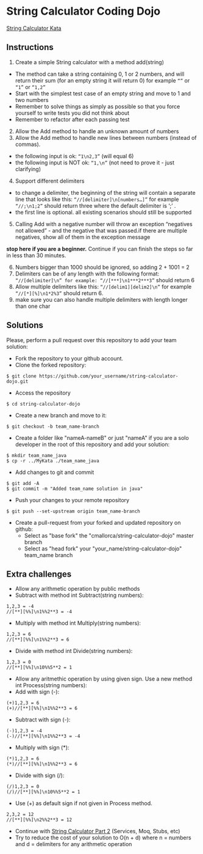 String Calculator Coding Dojo
=========================
[String Calculator Kata](http://osherove.com/tdd-kata-1/)

## Instructions
1. Create a simple String calculator with a method add(string)
  * The method can take a string containing 0, 1 or 2 numbers, and will return their sum (for an empty string it will return 0) for example ``“”`` or ``“1”`` or ``“1,2”``
  * Start with the simplest test case of an empty string and move to 1 and two numbers
  * Remember to solve things as simply as possible so that you force yourself to write tests you did not think about
  * Remember to refactor after each passing test
2. Allow the Add method to handle an unknown amount of numbers
3. Allow the Add method to handle new lines between numbers (instead of commas).
  * the following input is ok:  ``“1\n2,3”``  (will equal 6)
  * the following input is NOT ok:  ``“1,\n”`` (not need to prove it - just clarifying)
4. Support different delimiters
  * to change a delimiter, the beginning of the string will contain a separate line that looks like this:   ``“//[delimiter]\n[numbers…]”`` for example ``“//;\n1;2”`` should return three where the default delimiter is ‘;’ .
  * the first line is optional. all existing scenarios should still be supported
5. Calling Add with a negative number will throw an exception “negatives not allowed” - and the negative that was passed.if there are multiple negatives, show all of them in the exception message

**stop here if you are a beginner.** Continue if you can finish the steps so far in less than 30 minutes.

6. Numbers bigger than 1000 should be ignored, so adding 2 + 1001  = 2
7. Delimiters can be of any length with the following format:  ``“//[delimiter]\n” for example: “//[***]\n1***2***3”`` should return 6
8. Allow multiple delimiters like this:  ``“//[delim1][delim2]\n”`` for example ``“//[*][%]\n1*2%3”`` should return 6.
9. make sure you can also handle multiple delimiters with length longer than one char


## Solutions
Please, perform a pull request over this repository to add your team solution:
* Fork the repository to your github account.
* Clone the forked repository:
```
$ git clone https://github.com/your_username/string-calculator-dojo.git
```    
* Access the repository
```
$ cd string-calculator-dojo
```
* Create a new branch and move to it:
```
$ git checkout -b team_name-branch
```
* Create a folder like "nameA-nameB" or just "nameA" if you are a solo developer in the root of this repository and add your solution:
```
$ mkdir team_name_java
$ cp -r ../MyKata ./team_name_java
```
* Add changes to git and commit
```
$ git add -A
$ git commit -m "Added team_name solution in java"
```
* Push your changes to your remote repository
```
$ git push --set-upstream origin team_name-branch
```
* Create a pull-request from your forked and updated repository on github:
   * Select as "base fork" the "cmallorca/string-calculator-dojo" master branch
   * Select as "head fork" your "your_name/string-calculator-dojo" team_name branch 

## Extra challenges
* Allow any arithmetic operation by public methods
 * Subtract with method int Subtract(string numbers):
 ```
 1,2,3 = -4
 //[**][%%]\n1%%2**3 = -4
 ```
 * Multiply with method int Multiply(string numbers):
 ```
 1,2,3 = 6
 //[**][%%]\n1%%2**3 = 6
 ```
 * Divide with method int Divide(string numbers):
 ```
 1,2,3 = 0
 //[**][%%]\n10%%5**2 = 1
 ```
* Allow any aritmethic operation by using given sign. Use a new method int Process(string numbers):
 * Add with sign (-):
 ```
 (+)1,2,3 = 6
 (+)//[**][%%]\n1%%2**3 = 6
 ```
 * Subtract with sign (-):
 ```
 (-)1,2,3 = -4
 (-)//[**][%%]\n1%%2**3 = -4
 ```
 * Multiply with sign (*):
 ```
 (*)1,2,3 = 6
 (*)//[**][%%]\n1%%2**3 = 6
 ```
 * Divide with sign (/):
  ```
 (/)1,2,3 = 0
 (/)//[**][%%]\n10%%5**2 = 1
 ```
 * Use (+) as default sign if not given in Process method. 
 ```
 2,3,2 = 12
 //[**][%%]\n2%%2**3 = 12
 ```
* Continue with [String Calculator Part 2](http://osherove.com/tdd-kata-2/) (Services, Moq, Stubs, etc)
* Try to reduce the cost of your solution to O(n + d) where n = numbers and d = delimiters for any arithmetic operation
